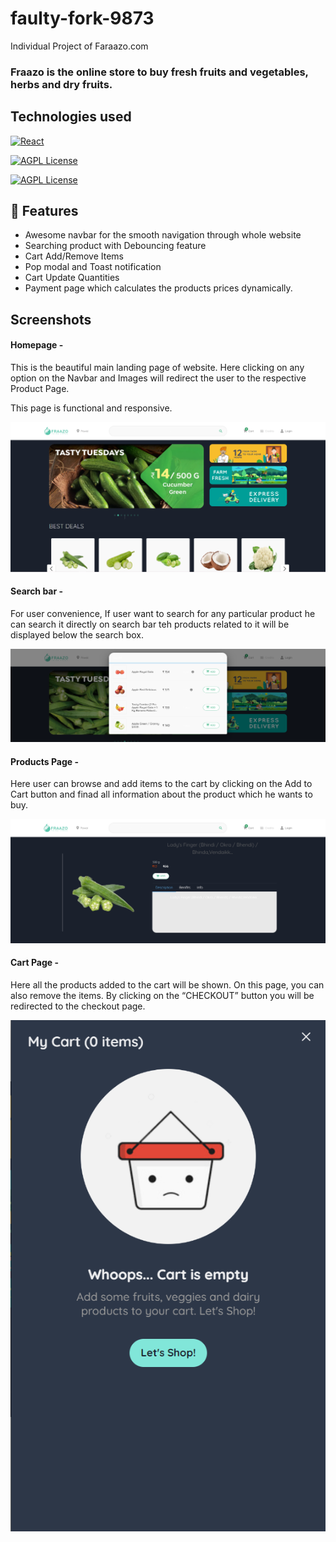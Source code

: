 # faulty-fork-9873

Individual Project of Faraazo.com

### Fraazo is the online store to buy fresh fruits and vegetables, herbs and dry fruits.

## Technologies used

[![React](<https://img.shields.io/badge/React_(17.0.2)-20232A?style=for-the-badge&logo=react&logoColor=61DAFB>)](https://reactjs.org/)

[![AGPL License](https://img.shields.io/badge/Chakra%20UI-3bc7bd?style=for-the-badge&logo=chakraui&logoColor=white)](https://chakra-ui.com/)

[![AGPL License](https://img.shields.io/badge/Rest_API-02303A?style=for-the-badge&logo=react-router&logoColor=white)](https://www.npmjs.com/package/json-server)

## 🚀 Features

- Awesome navbar for the smooth navigation through whole website 
- Searching product with Debouncing feature
- Cart Add/Remove Items
- Pop modal and Toast notification
- Cart Update Quantities
- Payment page which calculates the products prices dynamically.

## Screenshots

#### Homepage -

This is the beautiful main landing page of website. Here clicking on any option on the Navbar and Images will redirect the user to the respective Product Page.

This page is functional and responsive.

![Homepage ](screenshots/homepage.png)

#### Search bar -

For user convenience, If user want to search for any particular product he can search it directly on search bar teh products related to it will be displayed 
below the search box.

![Search bar](screenshots/search.png)

#### Products Page -

Here user can browse and add items to the cart by clicking on the Add to Cart button and finad all information about the product which he wants to buy.

![Products Page](screenshots/productPage.png)

#### Cart Page -

Here all the products added to the cart will be shown. On this page, you can also remove the items. By clicking on the “CHECKOUT” button 
you will be redirected to the checkout page.

![Cart Page](screenshots/Cart.png)
